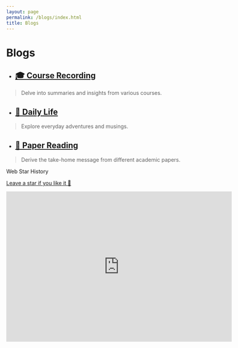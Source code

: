 ```yaml
---
layout: page
permalink: /blogs/index.html
title: Blogs
---
```



# Blogs

- ## [🎓 Course Recording](https://CRYoushiwo.github.io/blogs/CourseRecording)
> Delve into summaries and insights from various courses.

- ## [🌿 Daily Life](https://CRYoushiwo.github.io/blogs/DailyLife)
> Explore everyday adventures and musings.

- ## [📄 Paper Reading](https://CRYoushiwo.github.io/blogs/PaperReading)
> Derive the take-home message from different academic papers.


Web Star History

[Leave a star if you like it 🥰](https://github.com/GuangLun2000/GuangLun2000.github.io)

<iframe style="width:100%;height:auto;min-width:600px;min-height:400px;" src="https://star-history.com/embed?secret=Z2l0aHViX3BhdF8xMUFSVkxCRUEwVUplM1kxYnU1aG1UX3V1TUtTVjZhbnM2MHFIZnZlMkhweEpvaFVsdmdDVVZhYkEwTTBuYmtyZjhSRTI0UVMzTEd1R0hnVW5M#GuangLun2000/GuangLun2000.github.io&Date" frameBorder="0"></iframe>
